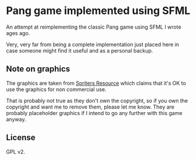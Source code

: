 Pang game implemented using SFML
================================

An attempt at reimplementing the classic Pang game using SFML I wrote ages ago.

Very, very far from being a complete implementation just placed here
in case someone might find it useful and as a personal backup.

Note on graphics
----------------
The graphics are taken from [Spriters Resource](https://www.spriters-resource.com/)
which claims that it's OK to use the graphics for non commercial
use.

That is probably not true as they don't own the copyright, so if you
own the copyright and want me to remove them, please let me know. They
are probably placeholder graphics if I intend to go any further with
this game anyway.

License
------
GPL v2.
